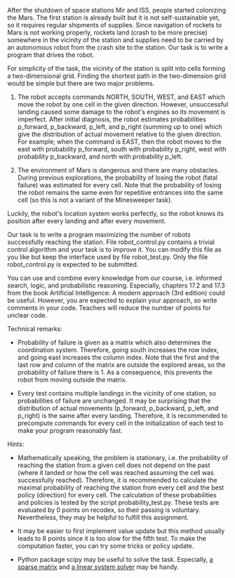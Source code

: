 After the shutdown of space stations Mir and ISS, people started colonizing the Mars.
The first station is already built but it is not self-sustainable yet, so it requires regular shipments of supplies.
Since navigation of rockets to Mars is not working properly, rockets land (crash to be more precise) somewhere in the vicinity of the station
and supplies need to be carried by an autonomous robot from the crash site to the station.
Our task is to write a program that drives the robot.

For simplicity of the task, the vicinity of the station is split into cells forming a two-dimensional grid.
Finding the shortest path in the two-dimension grid would be simple but there are two major problems.

1. The robot accepts commands NORTH, SOUTH, WEST, and EAST which move the robot by one cell in the given direction.
However, unsuccessful landing caused some damage to the robot's engines so its movement is imperfect.
After initial diagnosis, the robot estimates probabilities p_forward, p_backward, p_left, and p_right (summing up to one) which give the distribution of actual movement relative to the given direction.
For example; when the command is EAST, then the robot moves to the east with probability p_forward, south with probability p_right, west with probability p_backward, and north with probability p_left.

2. The environment of Mars is dangerous and there are many obstacles.
During previous explorations, the probability of losing the robot (fatal failure) was estimated for every cell.
Note that the probability of losing the robot remains the same even for repetitive entrances into the same cell (so this is not a variant of the Minesweeper task).

Luckily, the robot's location system works perfectly, so the robot knows its position after every landing and after every movement.

Our task is to write a program maximizing the number of robots successfully reaching the station.
File robot_control.py contains a trivial control algorithm and your task is to improve it.
You can modify this file as you like but keep the interface used by file robot_test.py.
Only the file robot_control.py is expected to be submitted.

You can use and combine every knowledge from our course, i.e. informed search, logic, and probabilistic reasoning.
Especially, chapters 17.2 and 17.3 from the book Artificial Intelligence: A modern approach (3rd edition) could be useful.
However, you are expected to explain your approach, so write comments in your code.
Teachers will reduce the number of points for unclear code.

Technical remarks:
* Probability of failure is given as a matrix which also determines the coordination system.
Therefore, going south increases the row index, and going east increases the column index.
Note that the first and the last row and column of the matrix are outside the explored areas, so the probability of failure there is 1.
As a consequence, this prevents the robot from moving outside the matrix.

* Every test contains multiple landings in the vicinity of one station, so probabilities of failure are unchanged.
It may be surprising that the distribution of actual movements (p_forward, p_backward, p_left, and p_right) is the same after every landing.
Therefore, it is recommended to precompute commands for every cell in the initialization of each test to make your program reasonably fast.

Hints:
* Mathematically speaking, the problem is stationary, i.e. the probability of reaching the station from a given cell does not depend on the past (where it landed or how the cell was reached assuming the cell was successfully reached).
Therefore, it is recommended to calculate the maximal probability of reaching the station from every cell and the best policy (direction) for every cell. The calculation of these probabilities and policies is tested by the script probability_test.py.
These tests are evaluated by 0 points on recodex, so their passing is voluntary.
Nevertheless, they may be helpful to fulfill this assignment.

* It may be easier to first implement value update but this method usually leads to 8 points since it is too slow for the fifth test.
To make the computation faster, you can try some tricks or policy update.

* Python package scipy may be useful to solve the task.
Especially, [a sparse matrix](https://docs.scipy.org/doc/scipy/reference/generated/scipy.sparse.csc_matrix.html) and [a linear system solver](https://docs.scipy.org/doc/scipy/reference/generated/scipy.sparse.linalg.spsolve.html) may be handy.

